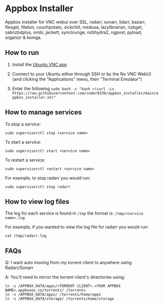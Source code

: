 # Appbox Installer
Appbox installer for VNC webui over SSL, radarr, sonarr, lidarr, bazarr, flexget, filebot, couchpotato, sickchill, medusa, lazylibrarian, nzbget, sabnzbdplus, ombi, jackett, synclounge, nzbhydra2, ngpost, pyload, organizr &amp; komga.

## How to run
1. Install the [Ubuntu VNC app](https://www.appbox.co/appstore/app/97)

2. Connect to your Ubuntu either through SSH or by the No VNC WebUI (and clicking the "Applications" menu, then "Terminal Emulator")

3. Enter the following `sudo bash -c "bash <(curl -Ls https://raw.githubusercontent.com/coder8338/appbox_installer/main/appbox_installer.sh)"`

## How to manage services
To stop a service:

`sudo supervisorctl stop <service name>`

To start a service:

`sudo supervisorctl start <service name>`

To restart a service:

`sudo supervisorctl restart <service name>`

For example, to stop radarr you would run:

`sudo supervisorctl stop radarr`

## How to view log files
The log for each service is found in `/tmp` the format is: `/tmp/<service name>.log`

For example, if you wanted to view the log file for radarr you would run:

`cat /tmp/radarr.log`

## FAQs
Q: I want auto moving from my torrent client to anywhere using Radarr/Sonarr

A: You'll need to mirror the torrent client's directories using:

```
ln -s /APPBOX_DATA/apps/<TORRENT CLIENT>.<YOUR APPBOX NAME>.appboxes.co/torrents/ /torrents
ln -s /APPBOX_DATA/apps/ /torrents/home/apps
ln -s /APPBOX_DATA/storage/ /torrents/home/storage
```
